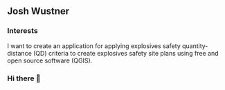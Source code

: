 ## Josh Wustner

### Interests

I want to create an application for applying explosives safety quantity-distance (QD) criteria to create explosives safety site plans using free and open source software (QGIS).

### Hi there 👋

<!--
**josh-spatial/josh-spatial** is a ✨ _special_ ✨ repository because its `README.md` (this file) appears on your GitHub profile.

Here are some ideas to get you started:

- 🔭 I’m currently working on ...
- 🌱 I’m currently learning ...
- 👯 I’m looking to collaborate on ...
- 🤔 I’m looking for help with ...
- 💬 Ask me about ...
- 📫 How to reach me: ...
- 😄 Pronouns: ...
- ⚡ Fun fact: ...
-->
